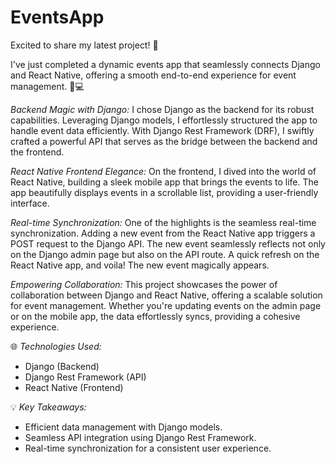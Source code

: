 # EventsApp
Excited to share my latest project! 🌟

I've just completed a dynamic events app that seamlessly connects Django and React Native, offering a smooth end-to-end experience for event management. 📅💻

*Backend Magic with Django:*
I chose Django as the backend for its robust capabilities. Leveraging Django models, I effortlessly structured the app to handle event data efficiently. With Django Rest Framework (DRF), I swiftly crafted a powerful API that serves as the bridge between the backend and the frontend.

*React Native Frontend Elegance:*
On the frontend, I dived into the world of React Native, building a sleek mobile app that brings the events to life. The app beautifully displays events in a scrollable list, providing a user-friendly interface.

*Real-time Synchronization:*
One of the highlights is the seamless real-time synchronization. Adding a new event from the React Native app triggers a POST request to the Django API. The new event seamlessly reflects not only on the Django admin page but also on the API route. A quick refresh on the React Native app, and voila! The new event magically appears.

*Empowering Collaboration:*
This project showcases the power of collaboration between Django and React Native, offering a scalable solution for event management. Whether you're updating events on the admin page or on the mobile app, the data effortlessly syncs, providing a cohesive experience.

🌐 *Technologies Used:*
- Django (Backend)
- Django Rest Framework (API)
- React Native (Frontend)

💡 *Key Takeaways:*
- Efficient data management with Django models.
- Seamless API integration using Django Rest Framework.
- Real-time synchronization for a consistent user experience.
